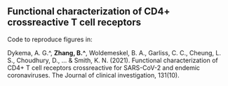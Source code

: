 ## Functional characterization of CD4+ crossreactive T cell receptors

Code to reproduce figures in:

Dykema, A. G.^, **Zhang, B.^**, Woldemeskel, B. A., Garliss, C. C., Cheung, L. S., Choudhury, D., ... & Smith, K. N. (2021). Functional characterization of CD4+ T cell receptors crossreactive for SARS-CoV-2 and endemic coronaviruses. The Journal of clinical investigation, 131(10).

